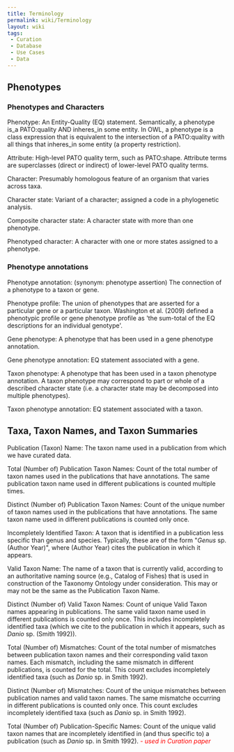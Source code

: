 ```yaml
---
title: Terminology
permalink: wiki/Terminology
layout: wiki
tags:
 - Curation
 - Database
 - Use Cases
 - Data
---
```


## Phenotypes

### Phenotypes and Characters

Phenotype: An Entity-Quality (EQ) statement. Semantically, a phenotype is_a PATO:quality AND inheres_in some entity. In OWL, a phenotype is a class expression that is equivalent to the intersection of a PATO:quality with all things that inheres_in some entity (a property restriction).  

<!-- -->

Attribute: High-level PATO quality term, such as PATO:shape. Attribute terms are superclasses (direct or indirect) of lower-level PATO quality terms.  

<!-- -->

Character: Presumably homologous feature of an organism that varies across taxa.  

<!-- -->

Character state: Variant of a character; assigned a code in a phylogenetic analysis.  

<!-- -->

Composite character state: A character state with more than one phenotype.  

<!-- -->

Phenotyped character: A character with one or more states assigned to a phenotype.  

### Phenotype annotations

Phenotype annotation: (synonym: phenotype assertion) The connection of a phenotype to a taxon or gene.  

<!-- -->

Phenotype profile: The union of phenotypes that are asserted for a particular gene or a particular taxon. Washington et al. (2009) defined a phenotypic profile or gene phenotype profile as 'the sum-total of the EQ descriptions for an individual genotype'.  

<!-- -->

Gene phenotype: A phenotype that has been used in a gene phenotype annotation.  

<!-- -->

Gene phenotype annotation: EQ statement associated with a gene.  

<!-- -->

Taxon phenotype: A phenotype that has been used in a taxon phenotype annotation. A taxon phenotype may correspond to part or whole of a described character state (i.e. a character state may be decomposed into multiple phenotypes).  

<!-- -->

Taxon phenotype annotation: EQ statement associated with a taxon.  

## Taxa, Taxon Names, and Taxon Summaries

Publication (Taxon) Name: The taxon name used in a publication from which we have curated data.  

<!-- -->

Total (Number of) Publication Taxon Names: Count of the total number of taxon names used in the publications that have annotations. The same publication taxon name used in different publications is counted multiple times.  

<!-- -->

Distinct (Number of) Publication Taxon Names: Count of the unique number of taxon names used in the publications that have annotations. The same taxon name used in different publications is counted only once.  

<!-- -->

Incompletely Identified Taxon: A taxon that is identified in a publication less specific than genus and species. Typically, these are of the form "*Genus* sp. (Author Year)", where (Author Year) cites the publication in which it appears.  

<!-- -->

Valid Taxon Name: The name of a taxon that is currently valid, according to an authoritative naming source (e.g., Catalog of Fishes) that is used in construction of the Taxonomy Ontology under consideration. This may or may not be the same as the Publication Taxon Name.  

<!-- -->

Distinct (Number of) Valid Taxon Names: Count of unique Valid Taxon names appearing in publications. The same valid taxon name used in different publications is counted only once. This includes incompletely identified taxa (which we cite to the publication in which it appears, such as *Danio* sp. (Smith 1992)).  

<!-- -->

Total (Number of) Mismatches: Count of the total number of mismatches between publication taxon names and their corresponding valid taxon names. Each mismatch, including the same mismatch in different publications, is counted for the total. This count excludes incompletely identified taxa (such as *Danio* sp. in Smith 1992).  

<!-- -->

Distinct (Number of) Mismatches: Count of the unique mismatches between publication names and valid taxon names. The same mismatche occurring in different publications is counted only once. This count excludes incompletely identified taxa (such as *Danio* sp. in Smith 1992).  

<!-- -->

Total (Number of) Publication-Specific Names: Count of the unique valid taxon names that are incompletely identified in (and thus specific to) a publication (such as *Danio* sp. in Smith 1992). <font color=red>*- used in Curation paper*</font>  
